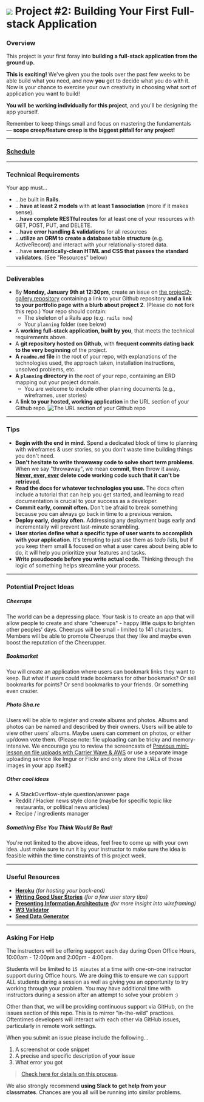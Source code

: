 # ![](https://ga-dash.s3.amazonaws.com/production/assets/logo-9f88ae6c9c3871690e33280fcf557f33.png) Project #2: Building Your First Full-stack Application

### Overview

This project is your first foray into **building a full-stack application from the ground up.**

**This is exciting!** We've given you the tools over the past few weeks to be able build what you need, and now **you** get to decide what you do with it. Now is your chance to exercise your own creativity in choosing what sort of application you want to build!

**You will be working individually for this project**, and you'll be designing the app yourself.

<!-- **You will submit your idea to your squad leader via Slack by 2:30pm today (Friday, October 14th) to get feedback by 5pm.** -->

Remember to keep things small and focus on mastering the fundamentals &mdash; **scope creep/feature creep is the biggest pitfall for any project!**

---
### [Schedule](./schedule.md)

---
### Technical Requirements

Your app must...

* ...be built in **Rails**.
* ...**have at least 2 models** with **at least 1 association** (more if it makes sense).
* ...**have complete RESTful routes** for at least one of your resources with GET, POST, PUT, and DELETE.
* ...**have error handling & validations** for all resources
* ...**utilize an ORM to create a database table structure** (e.g. ActiveRecord) and interact with your relationally-stored data.
* ...have **semantically-clean HTML and CSS that passes the standard validators**. (See "Resources" below)

---

### Deliverables

* By **Monday, January 9th at 12:30pm**, create an issue on [the project2-gallery repository](https://github.com/ga-wdi-pvd/project2-gallery) containing a link to your Github repository **and a link to your portfolio page with a blurb about project 2**. (Please do **not** fork this repo.) Your repo should contain:
  - The skeleton of a Rails app (e.g. `rails new`)
  - Your `planning` folder (see below)
* A **working full-stack application, built by you**, that meets the technical requirements above.
* A **git repository hosted on Github**, with **frequent commits dating back to the very beginning** of the project.
* **A ``readme.md`` file** in the root of your repo, with explanations of the technologies used, the approach taken, installation instructions, unsolved problems, etc.
* **A `planning` directory** in the root of your repo, containing an ERD mapping out your project domain.
  - You are welcome to include other planning documents (e.g., wireframes, user stories)
* A **link to your hosted, working application** in the URL section of your Github repo.
![The URL section of your Github repo](http://i.imgur.com/QQ7RsfR.gif)

---

### Tips

* **Begin with the end in mind.** Spend a dedicated block of time to planning with wireframes & user stories, so you don't waste time building things you don't need.
* **Don't hesitate to write throwaway code to solve short term problems**. When we say "throwaway", we mean **commit**, **then** throw it away. **[Never, ever, ever](https://www.youtube.com/watch?v=WA4iX5D9Z64&ab_channel=TaylorSwiftVEVO) delete code working code such that it can't be retrieved.**
* **Read the docs for whatever technologies you use.** The docs often include a tutorial that can help you get started, and learning to read documentation is crucial to your success as a developer.
* **Commit early, commit often.** Don't be afraid to break something because you can always go back in time to a previous version.
* **Deploy early, deploy often.** Addressing any deployment bugs early and incrementally will prevent last-minute scrambling.
* **User stories define what a specific type of user wants to accomplish with your application**. It's tempting to just use them as _todo lists_, but if you keep them small & focused on what a user cares about being able to do, it will help you prioritize your features and tasks.
* **Write pseudocode before you write actual code.** Thinking through the logic of something helps streamline your process.

---

### Potential Project Ideas

##### Cheerups

The world can be a depressing place. Your task is to create an app that will allow people to create and share "cheerups" - happy little quips to brighten other peoples' days. Cheerups will be small - limited to 141 characters. Members will be able to promote Cheerups that they like and maybe even boost the reputation of the Cheerupper.

##### Bookmarket

You will create an application where users can bookmark links they want to keep. But what if users could trade bookmarks for other bookmarks? Or sell bookmarks for points? Or send bookmarks to your friends. Or something even crazier.

##### Photo Sha.re

Users will be able to register and create albums and photos. Albums and photos can be named and described by
their owners. Users will be able to view other users' albums. Maybe users can
comment on photos, or either up/down vote them. (Please note: file uploading can
be tricky and memory-intensive. We encourage you to review the screencasts of [Previous mini-lesson on file uploads with Carrier Wave & AWS](https://github.com/ga-dc/wdi6-formerly-curriculum/tree/3071663bc9aaac00fe5eee4b11c171af60f826b5/mini-lessons/file-uploads-with-carrier-wave-and-aws) or use a separate image uploading service like Imgur or Flickr and only store the *URLs* of those images in your app itself.)

##### Other cool ideas

- A StackOverflow-style question/answer page
- Reddit / Hacker news style clone (maybe for specific topic like restaurants, or political news articles)
- Recipe / ingredients manager

##### Something Else You Think Would Be Rad!

You're not limited to the above ideas, feel free to come up with your own idea. Just make sure to run it by your instructor to make sure the idea is feasible within the time constraints of this project week.

---

### Useful Resources

* **[Heroku](http://www.heroku.com)** _(for hosting your back-end)_
* **[Writing Good User Stories](http://www.mariaemerson.com/user-stories/)** _(for a few user story tips)_
* **[Presenting Information Architecture](http://webstyleguide.com/wsg3/3-information-architecture/4-presenting-information.html)** _(for more insight into wireframing)_
* **[W3 Validator](http://validator.w3.org)**
* **[Seed Data Generator](https://www.mockaroo.com/)**

---

### Asking For Help

The instructors will be offering support each day during Open Office Hours, 10:00am - 12:00pm and 2:00pm - 4:00pm.

Students will be limited to `15 minutes` at a time with one-on-one instructor support during Office hours. We are doing this to ensure we can support ALL students during a session as well as giving you an opportunity to try working through your problem. You may have additional time with instructors during a session after an attempt to solve your problem :)

Other than that, we will be providing continuous support via GitHub, on the issues section of this repo. This is to mirror "in-the-wild" practices. Oftentimes developers will interact with each other via GitHub issues, particularly in remote work settings.

When you submit an issue please include the following...
  1. A screenshot or code snippet
  2. A precise and specific description of your issue
  3. What error you got

> [Check here for details on this process](https://github.com/ga-dc/wdi12/blob/master/asking-for-help.md#during-project-weeks).

We also strongly recommend **using Slack to get help from your classmates**. Chances are you all will be running into similar problems.
